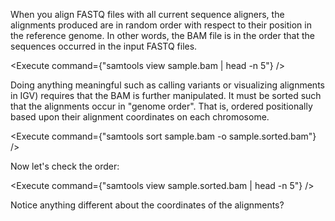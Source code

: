 <script>
import Execute from "$components/Execute.svelte";
</script>

When you align FASTQ files with all current sequence aligners, the
alignments produced are in random order with respect to their position
in the reference genome. In other words, the BAM file is in the order
that the sequences occurred in the input FASTQ files.

<Execute command={"samtools view sample.bam | head -n 5"} />

Doing anything meaningful such as calling variants or visualizing
alignments in IGV) requires that the BAM is further manipulated. It must be sorted such that the alignments occur in "genome order". That is, ordered positionally based upon their alignment coordinates on each chromosome.

<Execute command={"samtools sort sample.bam -o sample.sorted.bam"} />

Now let's check the order:

<Execute command={"samtools view sample.sorted.bam | head -n 5"} />

Notice anything different about the coordinates of the alignments?
